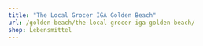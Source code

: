 ```yaml
---
title: "The Local Grocer IGA Golden Beach"
url: /golden-beach/the-local-grocer-iga-golden-beach/
shop: Lebensmittel
---
```

